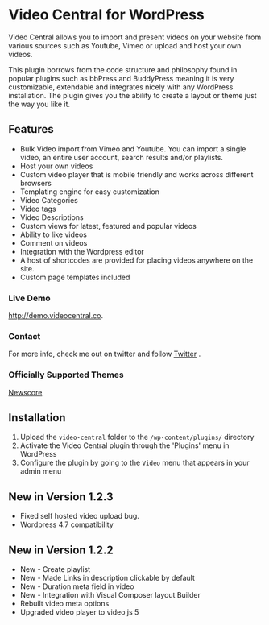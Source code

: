 # Video Central for WordPress

Video Central allows you to import and present videos on your website from various sources such as Youtube, Vimeo or upload and host your own videos.

This plugin borrows from the code structure and philosophy found in popular plugins such as bbPress and BuddyPress meaning it is very customizable, extendable and integrates nicely with any WordPress installation. The plugin gives you the ability to create a layout or theme just the way you like it.

## Features

* Bulk Video import from Vimeo and Youtube. You can import a single video, an entire user account, search results and/or playlists.
* Host your own videos
* Custom video player that is mobile friendly and works across different browsers
* Templating engine for easy customization
* Video Categories
* Video tags
* Video Descriptions
* Custom views for latest, featured and popular videos
* Ability to like videos
* Comment on videos
* Integration with the Wordpress editor
* A host of shortcodes are provided for placing videos anywhere on the site.
* Custom page templates included

### Live Demo
<a href="http://demo.videocentral.co">http://demo.videocentral.co</a>.

### Contact
For more info, check me out on twitter and follow <a href="http://twitter.com/frankGM1">Twitter</a> .

### Officially Supported Themes
<a href="http://themes.radiumthemes.com/wp/newscore">Newscore</a>

## Installation

1. Upload the `video-central` folder to the `/wp-content/plugins/` directory
2. Activate the Video Central plugin through the 'Plugins' menu in WordPress
3. Configure the plugin by going to the `Video` menu that appears in your admin menu

## New in Version 1.2.3

* Fixed self hosted video upload bug.
* Wordpress 4.7 compatibility

## New in Version 1.2.2

* New - Create playlist
* New - Made Links in description clickable by default
* New - Duration meta field in video
* New - Integration with Visual Composer layout Builder
* Rebuilt video meta options
* Upgraded video player to video js 5

